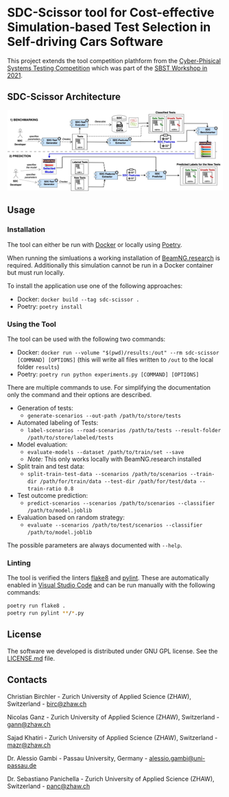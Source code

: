 # SDC-Scissor tool for Cost-effective Simulation-based Test Selection in Self-driving Cars Software 

This project extends the tool competition plathform from the [Cyber-Phisical Systems Testing Competition](https://github.com/se2p/tool-competition-av) which was part of the [SBST Workshop in 2021](https://sbst21.github.io/).

## SDC-Scissor Architecture

![Architecture Diagram](images/sdc-scissor-architecture.jpg)

## Usage

### Installation

The tool can either be run with [Docker](https://docs.docker.com/get-docker/) or locally using [Poetry](https://python-poetry.org/docs/).

When running the simluations a working installation of [BeamNG.research](https://beamng.gmbh/research/) is required.
Additionally this simulation cannot be run in a Docker container but must run locally.

To install the application use one of the following approaches:

* Docker: `docker build --tag sdc-scissor .`
* Poetry: `poetry install`

### Using the Tool

The tool can be used with the following two commands:

* Docker: `docker run --volume "$(pwd)/results:/out" --rm sdc-scissor [COMMAND] [OPTIONS]` (this will write all files written to `/out` to the local folder `results`)
* Poetry: `poetry run python experiments.py [COMMAND] [OPTIONS]`

There are multiple commands to use.
For simplifying the documentation only the command and their options are described.

* Generation of tests:
  * `generate-scenarios --out-path /path/to/store/tests`
* Automated labeling of Tests:
  * `label-scenarios --road-scenarios /path/to/tests --result-folder /path/to/store/labeled/tests`
* Model evaluation:
  * `evaluate-models --dataset /path/to/train/set --save`
  * *Note:* This only works locally with BeamNG.research installed
* Split train and test data:
  * `split-train-test-data --scenarios /path/to/scenarios --train-dir /path/for/train/data --test-dir /path/for/test/data --train-ratio 0.8`
* Test outcome prediction:
  * `predict-scenarios --scenarios /path/to/scenarios --classifier /path/to/model.joblib`
* Evaluation based on random strategy:
  * `evaluate --scenarios /path/to/test/scenarios --classifier /path/to/model.joblib`

The possible parameters are always documented with `--help`.

### Linting

The tool is verified the linters [flake8](https://flake8.pycqa.org/en/latest/) and [pylint](https://pylint.org).
These are automatically enabled in [Visual Studio Code](https://code.visualstudio.com) and can be run manually with the following commands:

```bash
poetry run flake8 .
poetry run pylint **/*.py
```

## License
The software we developed is distributed under GNU GPL license. See the [LICENSE.md](LICENSE.md) file.

## Contacts

Christian Birchler - Zurich University of Applied Science (ZHAW), Switzerland - birc@zhaw.ch

Nicolas Ganz - Zurich University of Applied Science (ZHAW), Switzerland - gann@zhaw.ch

Sajad Khatiri - Zurich University of Applied Science (ZHAW), Switzerland - mazr@zhaw.ch

Dr. Alessio Gambi  - Passau University, Germany - alessio.gambi@uni-passau.de

Dr. Sebastiano Panichella - Zurich University of Applied Science (ZHAW), Switzerland - panc@zhaw.ch
